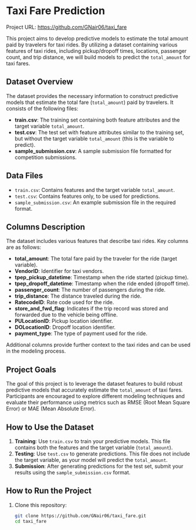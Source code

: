 # Taxi Fare Prediction

Project URL: https://github.com/GNair06/taxi_fare

This project aims to develop predictive models to estimate the total amount paid by travelers for taxi rides. By utilizing a dataset containing various features of taxi rides, including pickup/dropoff times, locations, passenger count, and trip distance, we will build models to predict the `total_amount` for taxi fares.

## Dataset Overview

The dataset provides the necessary information to construct predictive models that estimate the total fare (`total_amount`) paid by travelers. It consists of the following files:

- **train.csv**: The training set containing both feature attributes and the target variable `total_amount`.
- **test.csv**: The test set with feature attributes similar to the training set, but without the target variable `total_amount` (this is the variable to predict).
- **sample_submission.csv**: A sample submission file formatted for competition submissions.

## Data Files

- `train.csv`: Contains features and the target variable `total_amount`.
- `test.csv`: Contains features only, to be used for predictions.
- `sample_submission.csv`: An example submission file in the required format.

## Columns Description

The dataset includes various features that describe taxi rides. Key columns are as follows:

- **total_amount**: The total fare paid by the traveler for the ride (target variable).
- **VendorID**: Identifier for taxi vendors.
- **tpep_pickup_datetime**: Timestamp when the ride started (pickup time).
- **tpep_dropoff_datetime**: Timestamp when the ride ended (dropoff time).
- **passenger_count**: The number of passengers during the ride.
- **trip_distance**: The distance traveled during the ride.
- **RatecodeID**: Rate code used for the ride.
- **store_and_fwd_flag**: Indicates if the trip record was stored and forwarded due to the vehicle being offline.
- **PULocationID**: Pickup location identifier.
- **DOLocationID**: Dropoff location identifier.
- **payment_type**: The type of payment used for the ride.

Additional columns provide further context to the taxi rides and can be used in the modeling process.

## Project Goals

The goal of this project is to leverage the dataset features to build robust predictive models that accurately estimate the `total_amount` of taxi fares. Participants are encouraged to explore different modeling techniques and evaluate their performance using metrics such as RMSE (Root Mean Square Error) or MAE (Mean Absolute Error).

## How to Use the Dataset

1. **Training**: Use `train.csv` to train your predictive models. This file contains both the features and the target variable (`total_amount`).
2. **Testing**: Use `test.csv` to generate predictions. This file does not include the target variable, as your model will predict the `total_amount`.
3. **Submission**: After generating predictions for the test set, submit your results using the `sample_submission.csv` format.

## How to Run the Project

1. Clone this repository:

   ```bash
   git clone https://github.com/GNair06/taxi_fare.git
   cd taxi_fare
